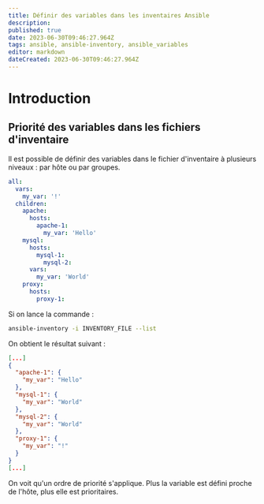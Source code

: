 ```yaml
---
title: Définir des variables dans les inventaires Ansible
description: 
published: true
date: 2023-06-30T09:46:27.964Z
tags: ansible, ansible-inventory, ansible_variables
editor: markdown
dateCreated: 2023-06-30T09:46:27.964Z
---
```


# Introduction


## Priorité des variables dans les fichiers d'inventaire
Il est possible de définir des variables dans le fichier d'inventaire à plusieurs niveaux : par hôte ou par groupes.
```yaml
all:
  vars:
    my_var: '!'
  children:
    apache:
      hosts:
        apache-1:
          my_var: 'Hello'
    mysql:
      hosts:
        mysql-1:
	      mysql-2:
      vars:
        my_var: 'World'
    proxy:
      hosts:
        proxy-1:
```
Si on lance la commande :
```bash
ansible-inventory -i INVENTORY_FILE --list
```
On obtient le résultat suivant :
```json
[...]
{
  "apache-1": {
    "my_var": "Hello"
  },
  "mysql-1": {
    "my_var": "World"
  },
  "mysql-2": {
    "my_var": "World"
  },
  "proxy-1": {
    "my_var": "!"
  }
}
[...]
```

On voit qu'un ordre de priorité s'applique. Plus la variable est défini proche de l'hôte, plus elle est prioritaires.